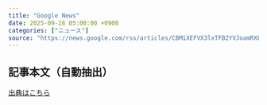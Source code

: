 ```yaml
---
title: "Google News"
date: 2025-09-28 05:00:00 +0900
categories: ["ニュース"]
source: "https://news.google.com/rss/articles/CBMiXEFVX3lxTFB2YVJoamRXLXBrMVg3X3NJbExJb1hSNGdCTmpmMkl1bE1MZmQ5ZmtvSEJfR2RfcHc4a2o5UmhyUVRPOUNkMmxsdURIOTRNZC1QZHhoekc0WG05WWtp?oc=5"
---
```


## 記事本文（自動抽出）
<body class="y0K44d EA71Tc" id="readabilityBody"></body>

[出典はこちら](https://news.google.com/rss/articles/CBMiXEFVX3lxTFB2YVJoamRXLXBrMVg3X3NJbExJb1hSNGdCTmpmMkl1bE1MZmQ5ZmtvSEJfR2RfcHc4a2o5UmhyUVRPOUNkMmxsdURIOTRNZC1QZHhoekc0WG05WWtp?oc=5)
